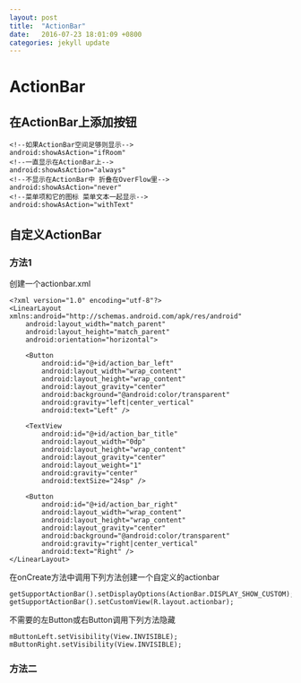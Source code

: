 ```yaml
---
layout: post
title:  "ActionBar"
date:   2016-07-23 18:01:09 +0800
categories: jekyll update
---
```

# ActionBar #
## 在ActionBar上添加按钮 ##
	<!--如果ActionBar空间足够则显示-->
    android:showAsAction="ifRoom"
    <!--一直显示在ActionBar上-->
    android:showAsAction="always"
    <!--不显示在ActionBar中 折叠在OverFlow里-->
    android:showAsAction="never"
    <!--菜单项和它的图标 菜单文本一起显示-->
    android:showAsAction="withText"

## 自定义ActionBar ##
### 方法1 ###
创建一个actionbar.xml

	<?xml version="1.0" encoding="utf-8"?>
	<LinearLayout xmlns:android="http://schemas.android.com/apk/res/android"
	    android:layout_width="match_parent"
	    android:layout_height="match_parent"
	    android:orientation="horizontal">
	
	    <Button
	        android:id="@+id/action_bar_left"
	        android:layout_width="wrap_content"
	        android:layout_height="wrap_content"
	        android:layout_gravity="center"
	        android:background="@android:color/transparent"
	        android:gravity="left|center_vertical"
	        android:text="Left" />
	
	    <TextView
	        android:id="@+id/action_bar_title"
	        android:layout_width="0dp"
	        android:layout_height="wrap_content"
	        android:layout_gravity="center"
	        android:layout_weight="1"
	        android:gravity="center"
	        android:textSize="24sp" />
	
	    <Button
	        android:id="@+id/action_bar_right"
	        android:layout_width="wrap_content"
	        android:layout_height="wrap_content"
	        android:layout_gravity="center"
	        android:background="@android:color/transparent"
	        android:gravity="right|center_vertical"
	        android:text="Right" />
	</LinearLayout>

在onCreate方法中调用下列方法创建一个自定义的actionbar

	getSupportActionBar().setDisplayOptions(ActionBar.DISPLAY_SHOW_CUSTOM);
	getSupportActionBar().setCustomView(R.layout.actionbar);

不需要的左Button或右Button调用下列方法隐藏

	mButtonLeft.setVisibility(View.INVISIBLE);
	mButtonRight.setVisibility(View.INVISIBLE);

### 方法二 ###